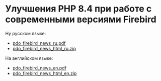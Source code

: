 # Улучшения PHP 8.4 при работе с современными версиями Firebird

Ну русском языке:

- [pdo_firebird_news_ru.pdf](https://github.com/sim1984/firebird-work-on-php8.4/releases/download/1.0/pdo_firebird_news_ru.pdf)
- [pdo_firebird_news_html_ru.zip](https://github.com/sim1984/firebird-work-on-php8.4/releases/download/1.0/pdo_firebird_news_html_ru.zip)

На английском языке:

- [pdo_firebird_news_en.pdf](https://github.com/sim1984/firebird-work-on-php8.4/releases/download/1.0/pdo_firebird_news_en.pdf)
- [pdo_firebird_news_html_en.zip](https://github.com/sim1984/firebird-work-on-php8.4/releases/download/1.0/pdo_firebird_news_html_en.zip)
